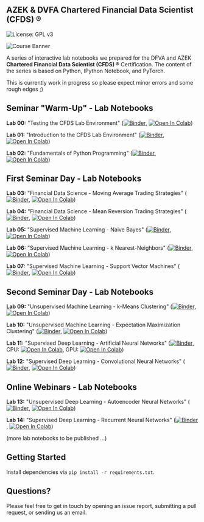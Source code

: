 ## AZEK & DVFA Chartered Financial Data Scientist (CFDS) &reg;

![License: GPL v3](https://img.shields.io/badge/License-GPLv3-blue.svg)

![Course Banner](https://github.com/financial-data-science/CFDS-Notebooks/blob/main/banner.png)

A series of interactive lab notebooks we prepared for the DFVA and AZEK **Chartered Financial Data Scientist (CFDS) &reg;** Certification. The content of the series is based on Python, IPython Notebook, and PyTorch.

This is currently work in progress so please expect minor errors and some rough edges ;)

## Seminar "Warm-Up" - Lab Notebooks

**Lab 00:** "Testing the CFDS Lab Environment" ([![Binder](https://mybinder.org/badge_logo.svg)](https://mybinder.org/v2/gh/financial-data-science/CFDS-Notebooks/master?filepath=lab_00%2Fcfds_lab_00.ipynb), [![Open In Colab](https://colab.research.google.com/assets/colab-badge.svg)](https://colab.research.google.com/github/financial-data-science/CFDS-Notebooks/blob/master/lab_00/cfds_colab_00.ipynb))

**Lab 01:** "Introduction to the CFDS Lab Environment" ([![Binder](https://mybinder.org/badge_logo.svg)](https://mybinder.org/v2/gh/financial-data-science/CFDS-Notebooks/master?filepath=lab_01%2Fcfds_lab_01.ipynb), [![Open In Colab](https://colab.research.google.com/assets/colab-badge.svg)](https://colab.research.google.com/github/financial-data-science/CFDS-Notebooks/blob/master/lab_01/cfds_colab_01.ipynb))

**Lab 02:** "Fundamentals of Python Programming" ([![Binder](https://mybinder.org/badge_logo.svg)](https://mybinder.org/v2/gh/financial-data-science/CFDS-Notebooks/master?filepath=lab_02%2Fcfds_lab_02.ipynb), [![Open In Colab](https://colab.research.google.com/assets/colab-badge.svg)](https://colab.research.google.com/github/financial-data-science/CFDS-Notebooks/blob/master/lab_02/cfds_colab_02.ipynb))

## First Seminar Day - Lab Notebooks

**Lab 03:** "Financial Data Science - Moving Average Trading Strategies" ([![Binder](https://mybinder.org/badge_logo.svg)](https://mybinder.org/v2/gh/financial-data-science/CFDS-Notebooks/master?filepath=lab_03%2Fcfds_lab_03.ipynb), [![Open In Colab](https://colab.research.google.com/assets/colab-badge.svg)](https://colab.research.google.com/github/financial-data-science/CFDS-Notebooks/blob/master/lab_03/cfds_colab_03.ipynb))

**Lab 04:** "Financial Data Science - Mean Reversion Trading Strategies" ([![Binder](https://mybinder.org/badge_logo.svg)](https://mybinder.org/v2/gh/financial-data-science/CFDS-Notebooks/master?filepath=lab_04%2Fcfds_lab_04.ipynb), [![Open In Colab](https://colab.research.google.com/assets/colab-badge.svg)](https://colab.research.google.com/github/financial-data-science/CFDS-Notebooks/blob/master/lab_04/cfds_colab_04.ipynb))

**Lab 05:** "Supervised Machine Learning - Naive Bayes" ([![Binder](https://mybinder.org/badge_logo.svg)](https://mybinder.org/v2/gh/financial-data-science/CFDS-Notebooks/master?filepath=lab_05%2Fcfds_lab_05.ipynb), [![Open In Colab](https://colab.research.google.com/assets/colab-badge.svg)](https://colab.research.google.com/github/financial-data-science/CFDS-Notebooks/blob/master/lab_05/cfds_colab_05.ipynb))

**Lab 06:** "Supervised Machine Learning - k Nearest-Neighbors" ([![Binder](https://mybinder.org/badge_logo.svg)](https://mybinder.org/v2/gh/financial-data-science/CFDS-Notebooks/master?filepath=lab_06%2Fcfds_lab_06.ipynb), [![Open In Colab](https://colab.research.google.com/assets/colab-badge.svg)](https://colab.research.google.com/github/financial-data-science/CFDS-Notebooks/blob/master/lab_06/cfds_colab_06.ipynb))

**Lab 07:** "Supervised Machine Learning - Support Vector Machines" ([![Binder](https://mybinder.org/badge_logo.svg)](https://mybinder.org/v2/gh/financial-data-science/CFDS-Notebooks/master?filepath=lab_07%2Fcfds_lab_07.ipynb), [![Open In Colab](https://colab.research.google.com/assets/colab-badge.svg)](https://colab.research.google.com/github/financial-data-science/CFDS-Notebooks/blob/master/lab_07/cfds_colab_07.ipynb))

## Second Seminar Day - Lab Notebooks

**Lab 09:** "Unsupervised Machine Learning - k-Means Clustering" ([![Binder](https://mybinder.org/badge_logo.svg)](https://mybinder.org/v2/gh/financial-data-science/CFDS-Notebooks/master?filepath=lab_09%2Fcfds_lab_09.ipynb), [![Open In Colab](https://colab.research.google.com/assets/colab-badge.svg)](https://colab.research.google.com/github/financial-data-science/CFDS-Notebooks/blob/master/lab_09/cfds_colab_09.ipynb))

**Lab 10:** "Unsupervised Machine Learning - Expectation Maximization Clustering" ([![Binder](https://mybinder.org/badge_logo.svg)](https://mybinder.org/v2/gh/financial-data-science/CFDS-Notebooks/master?filepath=lab_10%2Fcfds_lab_10.ipynb), [![Open In Colab](https://colab.research.google.com/assets/colab-badge.svg)](https://colab.research.google.com/github/financial-data-science/CFDS-Notebooks/blob/master/lab_10/cfds_colab_10.ipynb))

**Lab 11:** "Supervised Deep Learning - Artificial Neural Networks" ([![Binder](https://mybinder.org/badge_logo.svg)](https://mybinder.org/v2/gh/financial-data-science/CFDS-Notebooks/master?filepath=lab_11%2Fcfds_lab_11.ipynb), CPU: [![Open In Colab](https://colab.research.google.com/assets/colab-badge.svg)](https://colab.research.google.com/github/financial-data-science/CFDS-Notebooks/blob/master/lab_11/cfds_colab_11.ipynb), GPU: [![Open In Colab](https://colab.research.google.com/assets/colab-badge.svg)](https://colab.research.google.com/github/financial-data-science/CFDS-Notebooks/blob/master/lab_11/cfds_colab_11_gpu.ipynb))

**Lab 12:** "Supervised Deep Learning - Convolutional Neural Networks" ([![Binder](https://mybinder.org/badge_logo.svg)](https://mybinder.org/v2/gh/financial-data-science/CFDS-Notebooks/master?filepath=lab_12%2Fcfds_lab_12.ipynb), [![Open In Colab](https://colab.research.google.com/assets/colab-badge.svg)](https://colab.research.google.com/github/financial-data-science/CFDS-Notebooks/blob/master/lab_12/cfds_colab_12.ipynb))

## Online Webinars - Lab Notebooks

**Lab 13:** "Unsupervised Deep Learning - Autoencoder Neural Networks" ([![Binder](https://mybinder.org/badge_logo.svg)](https://mybinder.org/v2/gh/financial-data-science/CFDS-Notebooks/master?filepath=lab_13%2Fcfds_lab_13.ipynb), [![Open In Colab](https://colab.research.google.com/assets/colab-badge.svg)](https://colab.research.google.com/github/financial-data-science/CFDS-Notebooks/blob/master/lab_13/cfds_colab_13.ipynb))

**Lab 14:** "Supervised Deep Learning - Recurrent Neural Networks" ([![Binder](https://mybinder.org/badge_logo.svg)](https://mybinder.org/v2/gh/financial-data-science/CFDS-Notebooks/master?filepath=lab_14%2Fcfds_lab_14.ipynb), [![Open In Colab](https://colab.research.google.com/assets/colab-badge.svg)](https://colab.research.google.com/github/financial-data-science/CFDS-Notebooks/blob/master/lab_14/cfds_colab_14.ipynb))

<!--

-->

(more lab notebooks to be published ...)

## Getting Started

Install dependencies via `pip install -r requirements.txt`.

## Questions?

Please feel free to get in touch by opening an issue report, submitting a pull request, or sending us an email.
